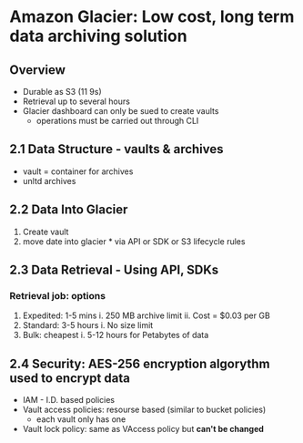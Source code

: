 # Amazon Glacier: Low cost, long term data archiving solution

## Overview
  * Durable as S3 (11 9s)
  * Retrieval up to several hours
  * Glacier dashboard can only be sued to create vaults
    * operations must be carried out through CLI

## 2.1 Data Structure - vaults & archives
  * vault = container for archives
  * unltd archives
  
## 2.2 Data Into Glacier
  1. Create vault
  2. move date into glacier
    * via API or SDK or S3 lifecycle rules

## 2.3 Data Retrieval - Using API, SDKs
### Retrieval job: options
  1. Expedited: 1-5 mins
    i. 250 MB archive limit
    ii. Cost = $0.03 per GB
  2. Standard: 3-5 hours
    i. No size limit
  3. Bulk: cheapest
    i. 5-12 hours for Petabytes of data
  
## 2.4 Security: AES-256 encryption algorythm used to encrypt data
* IAM - I.D. based policies
* Vault access policies: resourse based (similar to bucket policies)
  * each vault only has one
* Vault lock policy: same as VAccess policy but **can't be changed**
